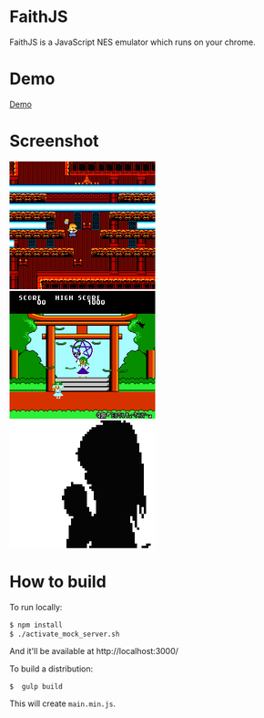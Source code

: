 # FaithJS
FaithJS is a JavaScript NES emulator which runs on your chrome.

# Demo
[Demo](https://sairoutine.github.io/faithjs/public/)

# Screenshot
![](public/image/screenshot1.png)
![](public/image/screenshot2.png)
![](public/image/screenshot3.png)


# How to build
To run locally:
```
$ npm install
$ ./activate_mock_server.sh
```
And it'll be available at http://localhost:3000/

To build a distribution:
```
$  gulp build
```
This will create `main.min.js`.
